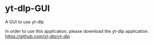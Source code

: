 # yt-dlp-GUI
A GUI to use yt-dlp

In order to use this application, please download the yt-dlp application.
https://github.com/yt-dlp/yt-dlp
